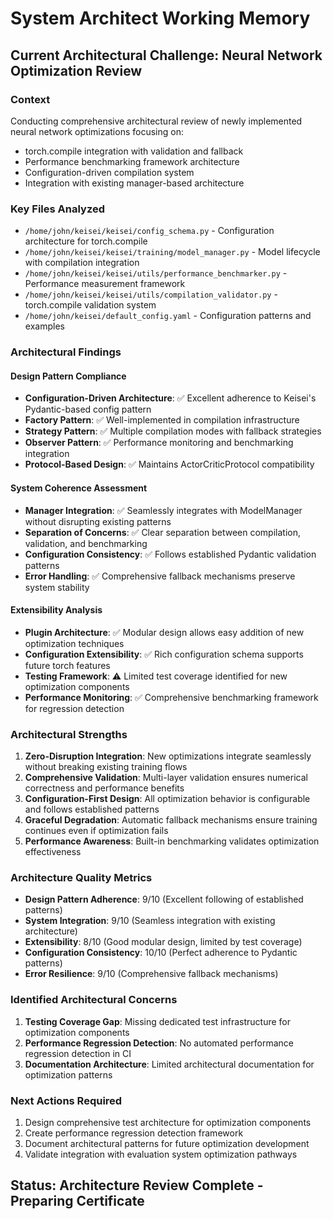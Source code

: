 # System Architect Working Memory

## Current Architectural Challenge: Neural Network Optimization Review

### Context
Conducting comprehensive architectural review of newly implemented neural network optimizations focusing on:
- torch.compile integration with validation and fallback
- Performance benchmarking framework architecture  
- Configuration-driven compilation system
- Integration with existing manager-based architecture

### Key Files Analyzed
- `/home/john/keisei/keisei/config_schema.py` - Configuration architecture for torch.compile
- `/home/john/keisei/keisei/training/model_manager.py` - Model lifecycle with compilation integration
- `/home/john/keisei/keisei/utils/performance_benchmarker.py` - Performance measurement framework
- `/home/john/keisei/keisei/utils/compilation_validator.py` - torch.compile validation system
- `/home/john/keisei/default_config.yaml` - Configuration patterns and examples

### Architectural Findings

#### Design Pattern Compliance
- **Configuration-Driven Architecture**: ✅ Excellent adherence to Keisei's Pydantic-based config pattern
- **Factory Pattern**: ✅ Well-implemented in compilation infrastructure  
- **Strategy Pattern**: ✅ Multiple compilation modes with fallback strategies
- **Observer Pattern**: ✅ Performance monitoring and benchmarking integration
- **Protocol-Based Design**: ✅ Maintains ActorCriticProtocol compatibility

#### System Coherence Assessment
- **Manager Integration**: ✅ Seamlessly integrates with ModelManager without disrupting existing patterns
- **Separation of Concerns**: ✅ Clear separation between compilation, validation, and benchmarking
- **Configuration Consistency**: ✅ Follows established Pydantic validation patterns
- **Error Handling**: ✅ Comprehensive fallback mechanisms preserve system stability

#### Extensibility Analysis
- **Plugin Architecture**: ✅ Modular design allows easy addition of new optimization techniques
- **Configuration Extensibility**: ✅ Rich configuration schema supports future torch features
- **Testing Framework**: ⚠️ Limited test coverage identified for new optimization components
- **Performance Monitoring**: ✅ Comprehensive benchmarking framework for regression detection

### Architectural Strengths
1. **Zero-Disruption Integration**: New optimizations integrate seamlessly without breaking existing training flows
2. **Comprehensive Validation**: Multi-layer validation ensures numerical correctness and performance benefits
3. **Configuration-First Design**: All optimization behavior is configurable and follows established patterns
4. **Graceful Degradation**: Automatic fallback mechanisms ensure training continues even if optimization fails
5. **Performance Awareness**: Built-in benchmarking validates optimization effectiveness

### Architecture Quality Metrics
- **Design Pattern Adherence**: 9/10 (Excellent following of established patterns)
- **System Integration**: 9/10 (Seamless integration with existing architecture)  
- **Extensibility**: 8/10 (Good modular design, limited by test coverage)
- **Configuration Consistency**: 10/10 (Perfect adherence to Pydantic patterns)
- **Error Resilience**: 9/10 (Comprehensive fallback mechanisms)

### Identified Architectural Concerns
1. **Testing Coverage Gap**: Missing dedicated test infrastructure for optimization components
2. **Performance Regression Detection**: No automated performance regression detection in CI
3. **Documentation Architecture**: Limited architectural documentation for optimization patterns

### Next Actions Required
1. Design comprehensive test architecture for optimization components
2. Create performance regression detection framework
3. Document architectural patterns for future optimization development
4. Validate integration with evaluation system optimization pathways

## Status: Architecture Review Complete - Preparing Certificate